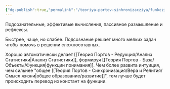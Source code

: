 ```yaml
---
{"dg-publish":true,"permalink":"/teoriya-portov-sinhronizacziya/funkczionalnye-kachestva-cheloveka/intuicziya-wip/"}
---
```


Подсознательные, эффективые вычисления, пассивное размышление и рефлексы.

Быстрее, чаще, но слабее. Подсознание решает много мелких задач чтобы помочь в решении сложносотавных.

Хорошо автоматически делает [[Теория Портов - Редукция/Анализ Статистики\|Анализ Статистики]], формируя [[Теория Портов - База/Объекты/Функция\|функции понимания]]. Чем более развита интуиция, чем сильнее "общее [[Теория Портов - Синхронизация/Вера и Религия/Смысл жизни\|общее образование/развитие]]", тем лучше будет происходить перевод из констант на функции.